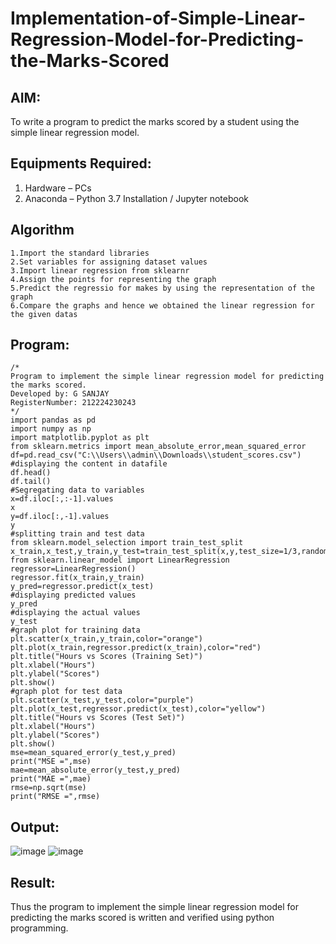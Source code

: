 # Implementation-of-Simple-Linear-Regression-Model-for-Predicting-the-Marks-Scored

## AIM:
To write a program to predict the marks scored by a student using the simple linear regression model.

## Equipments Required:
1. Hardware – PCs
2. Anaconda – Python 3.7 Installation / Jupyter notebook

## Algorithm
```
1.Import the standard libraries
2.Set variables for assigning dataset values
3.Import linear regression from sklearnr
4.Assign the points for representing the graph
5.Predict the regressio for makes by using the representation of the graph
6.Compare the graphs and hence we obtained the linear regression for the given datas
```

## Program:
```
/*
Program to implement the simple linear regression model for predicting the marks scored.
Developed by: G SANJAY
RegisterNumber: 212224230243 
*/
import pandas as pd
import numpy as np
import matplotlib.pyplot as plt
from sklearn.metrics import mean_absolute_error,mean_squared_error
df=pd.read_csv("C:\\Users\\admin\\Downloads\\student_scores.csv")
#displaying the content in datafile
df.head()
df.tail()
#Segregating data to variables
x=df.iloc[:,:-1].values
x
y=df.iloc[:,-1].values
y
#splitting train and test data
from sklearn.model_selection import train_test_split
x_train,x_test,y_train,y_test=train_test_split(x,y,test_size=1/3,random_state=0)
from sklearn.linear_model import LinearRegression
regressor=LinearRegression()
regressor.fit(x_train,y_train)
y_pred=regressor.predict(x_test)
#displaying predicted values
y_pred
#displaying the actual values
y_test
#graph plot for training data
plt.scatter(x_train,y_train,color="orange")
plt.plot(x_train,regressor.predict(x_train),color="red")
plt.title("Hours vs Scores (Training Set)")
plt.xlabel("Hours")
plt.ylabel("Scores")
plt.show()
#graph plot for test data
plt.scatter(x_test,y_test,color="purple")
plt.plot(x_test,regressor.predict(x_test),color="yellow")
plt.title("Hours vs Scores (Test Set)")
plt.xlabel("Hours")
plt.ylabel("Scores")
plt.show()
mse=mean_squared_error(y_test,y_pred)
print("MSE =",mse)
mae=mean_absolute_error(y_test,y_pred)
print("MAE =",mae)
rmse=np.sqrt(mse)
print("RMSE =",rmse)

```

## Output:
![image](https://github.com/user-attachments/assets/24aedc72-f131-4faf-b784-d07e282af749)
![image](https://github.com/user-attachments/assets/62b546b5-cd6e-411e-91cf-dff9469c2f30)



## Result:
Thus the program to implement the simple linear regression model for predicting the marks scored is written and verified using python programming.
